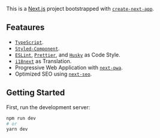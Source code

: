 This is a [Next.js](https://nextjs.org) project bootstrapped with [`create-next-app`](https://github.com/vercel/next.js/tree/canary/packages/create-next-app).

## Feataures

- [`TypeScript`](https://www.typescriptlang.org).
- [`Styled-Component`](https://styled-components.com/).
- [`ESLint`](https://eslint.org), [`Prettier`](https://prettier.io), and [`Husky`](https://typicode.github.io/husky/#/) as Code Style.
- [`i18next`](https://github.com/isaachinman/next-i18next) as Translation.
- Progressive Web Application with [`next-pwa`](https://github.com/shadowwalker/next-pwa).
- Optimized SEO using [`next-seo`](https://github.com/garmeeh/next-seo).

## Getting Started

First, run the development server:

```bash
npm run dev
# or
yarn dev
```
